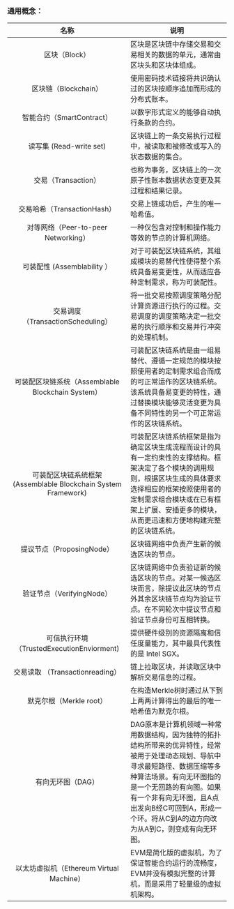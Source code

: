 

### 通用概念：

| 名称          | 说明                   | 
| :--------: | -------------------- | 
| 区块（Block）      |区块是区块链中存储交易和交易相关的数据的单元，通常由区块头和区块体组成。                  | 
 | 区块链（Blockchain）      | 使用密码技术链接将共识确认过的区块按顺序追加而形成的分布式账本。 | 
| 智能合约（SmartContract）       | 以数字形式定义的能够自动执行条款的合约。| 
 | 读写集 (Read-write set)       | 区块链上的一条交易执行过程中，被读取和被修改或写入的状态数据的集合。| 
  | 交易（Transaction）      | 也称为事务，区块链上的一次原子性账本数据状态变更及其过程和结果记录。| 
  | 交易哈希（TransactionHash）       | 交易上链成功后，产生的唯一哈希值。| 
  | 对等网络（Peer-to-peer Networking）       | 一种仅包含对控制和操作能力等效的节点的计算机网络。| 
  | 可装配性 (Assemblability ）      | 对于可装配区块链系统，其组成模块的易替代性使得整个系统具备易变更性，从而适应各种定制需求，称为可装配性。| 
  | 交易调度（TransactionScheduling）   | 将一批交易按照调度策略分配计算资源进行执行的过程。交易调度的调度策略决定一批交易的执行顺序和交易并行冲突的处理机制。| 
   | 可装配区块链系统（Assemblable Blockchain System）       | 可装配区块链系统是由一组易替代、遵循一定规范的模块按照使用者的定制需求组合而成的可正常运作的区块链系统。该系统具备易变更的特性，通过替换模块能够灵活变更为具备不同特性的另一个可正常运作的区块链系统。| 
  | 可装配区块链系统框架 (Assemblable Blockchain System Framework)       | 可装配区块链系统框架是指为确定区块生成流程而设计的具有一定约束性的支撑结构。框架决定了各个模块的调用规则，根据区块生成的具体要求选择相应的框架按照使用者的定制需求组合模块或在已有框架上扩展、安插更多的模块，从而更迅速和方便地构建完整的区块链系统。| 
  | 提议节点（ProposingNode）      | 区块链网络中负责产生新的候选区块的节点。| 
  | 验证节点（VerifyingNode）       | 区块链网络中负责验证新的候选区块的节点。对某一候选区块而言，除提议此区块的节点外其余区块链节点均为验证节点。在不同轮次中提议节点和验证节点身份可互相转换。| 
|  可信执行环境（TrustedExecutionEnviorment)         | 提供硬件级别的资源隔离和信任度量能力，其中最具代表性的是 Intel SGX。| 
  |  交易读取 （Transactionreading）         | 链上拉取区块，并读取区块中解析交易信息的过程。 | 
  |  默克尔根（Merkle root）         | 在构造Merkle树时通过从下到上两两计算得出的最后的唯一哈希值为默克尔根。| 
  |  有向无环图（DAG）         | DAG原本是计算机领域一种常用数据结构，因为独特的拓扑结构所带来的优异特性，经常被用于处理动态规划、导航中寻求最短路径、数据压缩等多种算法场景。有向无环图指的是一个无回路的有向图。如果有一个非有向无环图，且A点出发向B经C可回到A，形成一个环。将从C到A的边方向改为从A到C，则变成有向无环图。| 
  |  以太坊虚拟机（Ethereum Virtual Machine）     | EVM是简化版的虚拟机，为了保证智能合约运行的流畅度，EVM并没有模拟完整的计算机，而是采用了轻量级的虚拟机架构。| 